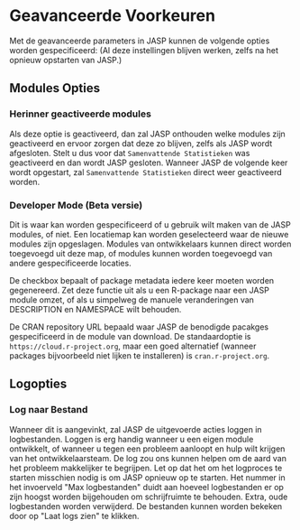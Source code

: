 Geavanceerde Voorkeuren
=========

Met de geavanceerde parameters in JASP kunnen de volgende opties worden gespecificeerd:
(Al deze instellingen blijven werken, zelfs na het opnieuw opstarten van JASP.)

## Modules Opties

### Herinner geactiveerde modules

Als deze optie is geactiveerd, dan zal JASP onthouden welke modules zijn geactiveerd en ervoor zorgen dat deze zo blijven, zelfs als JASP wordt afgesloten. Stelt u dus voor dat `Samenvattende Statistieken` was geactiveerd en dan wordt JASP gesloten. Wanneer JASP de volgende keer wordt opgestart, zal `Samenvattende Statistieken` direct weer geactiveerd worden. 

### Developer Mode (Beta versie)

Dit is waar kan worden gespecificeerd of u gebruik wilt maken van de JASP modules, of niet. 
Een locatiemap kan worden geselecteerd waar de nieuwe modules zijn opgeslagen. 
Modules van ontwikkelaars kunnen direct worden toegevoegd uit deze map, of modules kunnen worden toegevoegd van andere gespecificeerde locaties. 

De checkbox bepaalt of package metadata iedere keer moeten worden gegenereerd.
Zet deze functie uit als u een R-package naar een JASP module omzet, of als u simpelweg de manuele veranderingen van DESCRIPTION en NAMESPACE wilt behouden. 

De CRAN repository URL bepaald waar JASP de benodigde pacakges gespecificeerd in de module van download. 
De standaardoptie is `https://cloud.r-project.org`, maar een goed alternatief (wanneer packages bijvoorbeeld niet lijken te installeren) is `cran.r-project.org`. 

## Logopties

### Log naar Bestand
Wanneer dit is aangevinkt, zal JASP de uitgevoerde acties loggen in logbestanden.
Loggen is erg handig wanneer u een eigen module ontwikkelt, of wanneer u tegen een probleem aanloopt en hulp wilt krijgen van het ontwikkelaarsteam.
De log zou ons kunnen helpen om de aard van het probleem makkelijker te begrijpen. Let op dat het om het logproces te starten misschien nodig is om JASP opnieuw op te starten.
Het nummer in het invoerveld "Max logbestanden" duidt aan hoeveel logbestanden er op zijn hoogst worden bijgehouden om schrijfruimte te behouden. Extra, oude logbestanden worden verwijderd. 
De bestanden kunnen worden bekeken door op "Laat logs zien" te klikken. 
